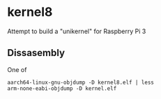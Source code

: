 # kernel8

Attempt to build a "unikernel" for Raspberry Pi 3


## Dissasembly

One of 
```
aarch64-linux-gnu-objdump -D kernel8.elf | less
arm-none-eabi-objdump -D kernel.elf 
```
